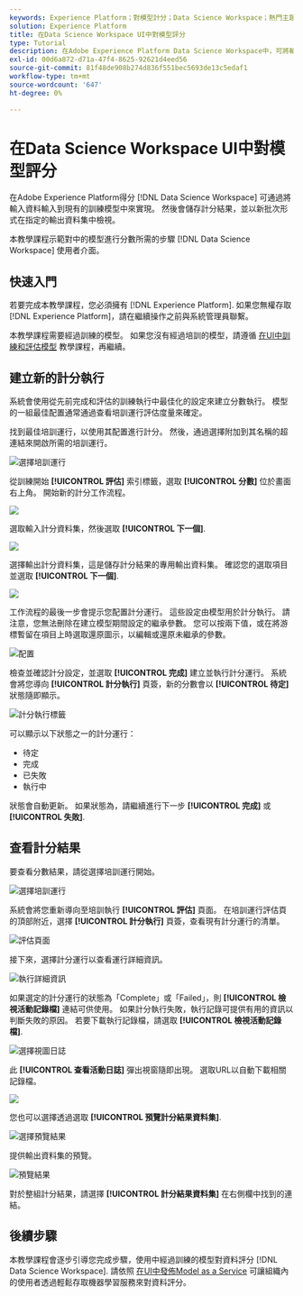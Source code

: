 ```yaml
---
keywords: Experience Platform；對模型計分；Data Science Workspace；熱門主題；ui；計分執行；計分結果
solution: Experience Platform
title: 在Data Science Workspace UI中對模型評分
type: Tutorial
description: 在Adobe Experience Platform Data Science Workspace中，可將輸入資料饋送至現有的訓練模型，以達到計分。 然後會儲存計分結果，並以新批次形式在指定的輸出資料集中檢視。
exl-id: 00d6a872-d71a-47f4-8625-92621d4eed56
source-git-commit: 81f48de908b274d836f551bec5693de13c5edaf1
workflow-type: tm+mt
source-wordcount: '647'
ht-degree: 0%

---
```


# 在Data Science Workspace UI中對模型評分

在Adobe Experience Platform得分 [!DNL Data Science Workspace] 可通過將輸入資料輸入到現有的訓練模型中來實現。 然後會儲存計分結果，並以新批次形式在指定的輸出資料集中檢視。

本教學課程示範對中的模型進行分數所需的步驟 [!DNL Data Science Workspace] 使用者介面。

## 快速入門

若要完成本教學課程，您必須擁有 [!DNL Experience Platform]. 如果您無權存取 [!DNL Experience Platform]，請在繼續操作之前與系統管理員聯繫。

本教學課程需要經過訓練的模型。 如果您沒有經過培訓的模型，請遵循 [在UI中訓練和評估模型](./train-evaluate-model-ui.md) 教學課程，再繼續。

## 建立新的計分執行

系統會使用從先前完成和評估的訓練執行中最佳化的設定來建立分數執行。 模型的一組最佳配置通常通過查看培訓運行評估度量來確定。

找到最佳培訓運行，以使用其配置進行計分。 然後，通過選擇附加到其名稱的超連結來開啟所需的培訓運行。

![選擇培訓運行](../images/models-recipes/score/select-run.png)

從訓練開始 **[!UICONTROL 評估]** 索引標籤，選取 **[!UICONTROL 分數]** 位於畫面右上角。 開始新的計分工作流程。

![](../images/models-recipes/score/training_run_overview.png)

選取輸入計分資料集，然後選取 **[!UICONTROL 下一個]**.

![](../images/models-recipes/score/scoring_input.png)

選擇輸出計分資料集，這是儲存計分結果的專用輸出資料集。 確認您的選取項目並選取 **[!UICONTROL 下一個]**.

![](../images/models-recipes/score/scoring_results.png)

工作流程的最後一步會提示您配置計分運行。 這些設定由模型用於計分執行。
請注意，您無法刪除在建立模型期間設定的繼承參數。 您可以按兩下值，或在將游標暫留在項目上時選取還原圖示，以編輯或還原未繼承的參數。

![配置](../images/models-recipes/score/configuration.png)

檢查並確認計分設定，並選取 **[!UICONTROL 完成]**  建立並執行計分運行。 系統會將您導向 **[!UICONTROL 計分執行]** 頁簽，新的分數會以 **[!UICONTROL 待定]** 狀態隨即顯示。

![計分執行標籤](../images/models-recipes/score/scoring_runs_tab.png)

可以顯示以下狀態之一的計分運行：
- 待定
- 完成
- 已失敗
- 執行中

狀態會自動更新。 如果狀態為，請繼續進行下一步 **[!UICONTROL 完成]** 或 **[!UICONTROL 失敗]**.

## 查看計分結果

要查看分數結果，請從選擇培訓運行開始。

![選擇培訓運行](../images/models-recipes/score/select-run.png)

系統會將您重新導向至培訓執行 **[!UICONTROL 評估]** 頁面。 在培訓運行評估頁的頂部附近，選擇 **[!UICONTROL 計分執行]** 頁簽，查看現有計分運行的清單。

![評估頁面](../images/models-recipes/score/view_scoring_runs.png)

接下來，選擇計分運行以查看運行詳細資訊。

![執行詳細資訊](../images/models-recipes/score/view_details.png)

如果選定的計分運行的狀態為「Complete」或「Failed」，則 **[!UICONTROL 檢視活動記錄檔]** 連結可供使用。 如果計分執行失敗，執行記錄可提供有用的資訊以判斷失敗的原因。 若要下載執行記錄檔，請選取 **[!UICONTROL 檢視活動記錄檔]**.

![選擇視圖日誌](../images/models-recipes/score/view_logs.png)

此 **[!UICONTROL 查看活動日誌]** 彈出視窗隨即出現。 選取URL以自動下載相關記錄檔。

![](../images/models-recipes/score/activity_logs.png)

您也可以選擇透過選取  **[!UICONTROL 預覽計分結果資料集]**.

![選擇預覽結果](../images/models-recipes/score/view_results.png)

提供輸出資料集的預覽。

![預覽結果](../images/models-recipes/score/preview_results.png)

對於整組計分結果，請選擇 **[!UICONTROL 計分結果資料集]** 在右側欄中找到的連結。

## 後續步驟

本教學課程會逐步引導您完成步驟，使用中經過訓練的模型對資料評分 [!DNL Data Science Workspace]. 請依照 [在UI中發佈Model as a Service](./publish-model-service-ui.md) 可讓組織內的使用者透過輕鬆存取機器學習服務來對資料評分。
